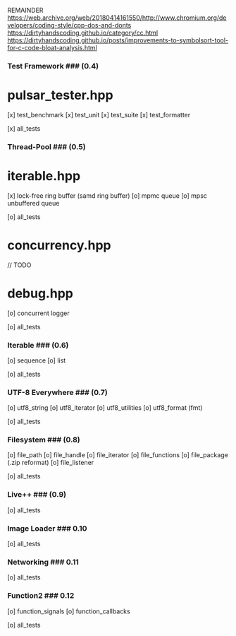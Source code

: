 REMAINDER
https://web.archive.org/web/20180414161550/http://www.chromium.org/developers/coding-style/cpp-dos-and-donts
https://dirtyhandscoding.github.io/category/cc.html
https://dirtyhandscoding.github.io/posts/improvements-to-symbolsort-tool-for-c-code-bloat-analysis.html

### Test Framework ### (0.4)
# pulsar_tester.hpp
[x] test_benchmark
[x] test_unit
[x] test_suite
[x] test_formatter

[x] all_tests


### Thread-Pool ### (0.5)
# iterable.hpp
[x] lock-free ring buffer (samd ring buffer)
[o] mpmc queue
[o] mpsc unbuffered queue

[o] all_tests
# concurrency.hpp
// TODO
# debug.hpp
[o] concurrent logger

[o] all_tests

### Iterable ### (0.6)
[o] sequence
[o] list

[o] all_tests

### UTF-8 Everywhere ### (0.7)
[o] utf8_string
[o] utf8_iterator
[o] utf8_utilities
[o] utf8_format (fmt)

[o] all_tests

### Filesystem ### (0.8)
[o] file_path
[o] file_handle
[o] file_iterator
[o] file_functions
[o] file_package (.zip reformat)
[o] file_listener

[o] all_tests

### Live++ ### (0.9)
[o] all_tests

### Image Loader ### 0.10
[o] all_tests

### Networking ### 0.11
[o] all_tests

### Function2 ### 0.12
[o] function_signals
[o] function_callbacks

[o] all_tests